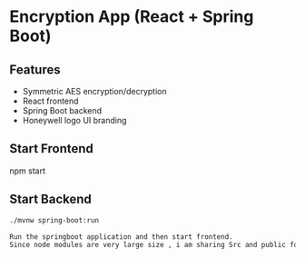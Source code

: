#  Encryption App (React + Spring Boot)

## Features
- Symmetric AES encryption/decryption
- React frontend
- Spring Boot backend
- Honeywell logo UI branding

## Start Frontend
npm start 


## Start Backend
```bash
./mvnw spring-boot:run

Run the springboot application and then start frontend.
Since node modules are very large size , i am sharing Src and public folder and madeas zip . run the react app after installing all the node modules and run  with command - npm start 
